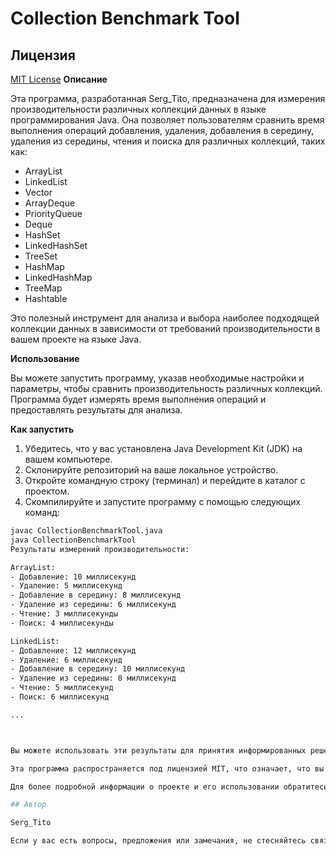 # Collection Benchmark Tool
## Лицензия

[MIT License](LICENSE)
**Описание**

Эта программа, разработанная Serg_Tito, предназначена для измерения производительности различных коллекций данных в языке программирования Java. Она позволяет пользователям сравнить время выполнения операций добавления, удаления, добавления в середину, удаления из середины, чтения и поиска для различных коллекций, таких как:

- ArrayList
- LinkedList
- Vector
- ArrayDeque
- PriorityQueue
- Deque
- HashSet
- LinkedHashSet
- TreeSet
- HashMap
- LinkedHashMap
- TreeMap
- Hashtable

Это полезный инструмент для анализа и выбора наиболее подходящей коллекции данных в зависимости от требований производительности в вашем проекте на языке Java.

**Использование**

Вы можете запустить программу, указав необходимые настройки и параметры, чтобы сравнить производительность различных коллекций. Программа будет измерять время выполнения операций и предоставлять результаты для анализа.

**Как запустить**

1. Убедитесь, что у вас установлена Java Development Kit (JDK) на вашем компьютере.
2. Склонируйте репозиторий на ваше локальное устройство.
3. Откройте командную строку (терминал) и перейдите в каталог с проектом.
4. Скомпилируйте и запустите программу с помощью следующих команд:

```bash
javac CollectionBenchmarkTool.java
java CollectionBenchmarkTool
Результаты измерений производительности:

ArrayList:
- Добавление: 10 миллисекунд
- Удаление: 5 миллисекунд
- Добавление в середину: 8 миллисекунд
- Удаление из середины: 6 миллисекунд
- Чтение: 3 миллисекунды
- Поиск: 4 миллисекунды

LinkedList:
- Добавление: 12 миллисекунд
- Удаление: 6 миллисекунд
- Добавление в середину: 10 миллисекунд
- Удаление из середины: 8 миллисекунд
- Чтение: 5 миллисекунд
- Поиск: 6 миллисекунд

...



Вы можете использовать эти результаты для принятия информированных решений о выборе наиболее подходящей коллекции данных в вашем проекте.

Эта программа распространяется под лицензией MIT, что означает, что вы можете свободно использовать, изменять и распространять ее в соответствии с условиями лицензии.

Для более подробной информации о проекте и его использовании обратитесь к файлу README.md.

## Автор

Serg_Tito

Если у вас есть вопросы, предложения или замечания, не стесняйтесь связаться со мной.

